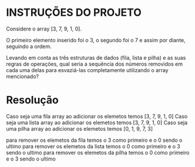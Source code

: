 # INSTRUÇÕES DO PROJETO

Considere o array [3, 7, 9, 1, 0].

O primeiro elemento inserido foi o 3, o segundo foi o 7 e assim por diante, seguindo a ordem.

Levando em conta as três estruturas de dados (fila, lista e pilha) e as suas regras de operações, qual seria a sequência dos números removidos em cada uma delas para esvaziá-las completamente utilizando o array mencionado?

# Resolução

Caso seja uma fila array ao adicionar os elemetos temos [3, 7, 9, 1, 0]
Caso seja uma lista array ao adicionar os elemetos temos [3, 7, 9, 1, 0]
Caso seja uma pilha array  ao adicionar os elemetos temos [0, 1, 9, 7, 3]

para remover os elemetos da fila temos o 3 como primeiro e o 0 sendo o ultimo
para remover os elemetos da lista temos o 0 como primeiro e o 3 sendo o ultimo
para remover os elemetos da pilha temos o 0 como primeiro e o 3 sendo o ultimo
